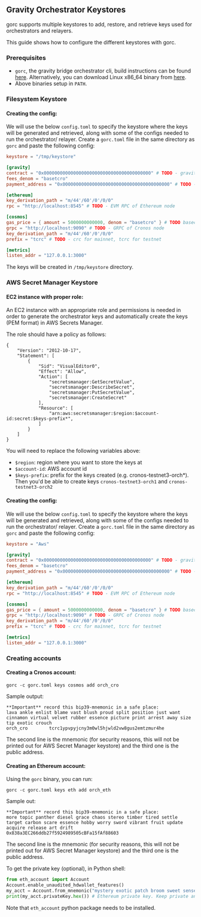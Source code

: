 ## Gravity Orchestrator Keystores

gorc supports multiple keystores to add, restore, and retrieve keys used for orchestrators and relayers.

This guide shows how to configure the different keystores with gorc.

### Prerequisites

 - `gorc`, the gravity bridge orchestrator cli, build instructions can be found [here](gorc-build.md). Alternatively, you can download Linux x86_64 binary from [here](https://github.com/crypto-org-chain/gravity-bridge/releases/tag/v2.0.0-cronos-alpha2).
 - Above binaries setup in `PATH`.


### Filesystem Keystore

####  Creating the config:

We will use the below `config.toml` to specify the keystore where the keys will be generated and retrieved, along with some of the configs needed to run the orchestrator/ relayer. Create a `gorc.toml` file in the same directory as `gorc` and paste the following config:

```toml
keystore = "/tmp/keystore"

[gravity]
contract = "0x0000000000000000000000000000000000000000" # TODO - gravity contract address on Ethereum network
fees_denom = "basetcro"
payment_address = "0x0000000000000000000000000000000000000000" # TODO - the address that will collect the relayer's fee

[ethereum]
key_derivation_path = "m/44'/60'/0'/0/0"
rpc = "http://localhost:8545" # TODO - EVM RPC of Ethereum node

[cosmos]
gas_price = { amount = 5000000000000, denom = "basetcro" } # TODO basecro for mainnet, basetcro for testnet
grpc = "http://localhost:9090" # TODO - GRPC of Cronos node
key_derivation_path = "m/44'/60'/0'/0/0"
prefix = "tcrc" # TODO - crc for mainnet, tcrc for testnet

[metrics]
listen_addr = "127.0.0.1:3000"
```

The keys will be created in `/tmp/keystore` directory.

### AWS Secret Manager Keystore

#### EC2 instance with proper role:

An EC2 instance with an appropriate role and permissions is needed in order to generate the orchestrator keys and automatically create the keys (PEM format) in AWS Secrets Manager.

The role should have a policy as follows:
```
{
    "Version": "2012-10-17",
    "Statement": [
        {
            "Sid": "VisualEditor0",
            "Effect": "Allow",
            "Action": [
                "secretsmanager:GetSecretValue",
                "secretsmanager:DescribeSecret",
                "secretsmanager:PutSecretValue",
                "secretsmanager:CreateSecret"
            ],
            "Resource": [
                "arn:aws:secretsmanager:$region:$account-id:secret:$keys-prefix*",
            ]
        }
    ]
}
```
You will need to replace the following variables above:

- `$region`: region where you want to store the keys at
- `$account-id`: AWS account id
- `$keys-prefix`: prefix for the keys created (e.g. cronos-testnet3-orch*). Then you'd be able to create keys `cronos-testnet3-orch1` and `cronos-testnet3-orch2`


####  Creating the config:

We will use the below `config.toml` to specify the keystore where the keys will be generated and retrieved, along with some of the configs needed to run the orchestrator/ relayer. Create a `gorc.toml` file in the same directory as `gorc` and paste the following config:

```toml
keystore = "Aws"

[gravity]
contract = "0x0000000000000000000000000000000000000000" # TODO - gravity contract address on Ethereum network
fees_denom = "basetcro"
payment_address = "0x0000000000000000000000000000000000000000" # TODO - the address that will collect the relayer's fee

[ethereum]
key_derivation_path = "m/44'/60'/0'/0/0"
rpc = "http://localhost:8545" # TODO - EVM RPC of Ethereum node

[cosmos]
gas_price = { amount = 5000000000000, denom = "basetcro" } # TODO basecro for mainnet, basetcro for testnet
grpc = "http://localhost:9090" # TODO - GRPC of Cronos node
key_derivation_path = "m/44'/60'/0'/0/0"
prefix = "tcrc" # TODO - crc for mainnet, tcrc for testnet

[metrics]
listen_addr = "127.0.0.1:3000"
```

### Creating accounts

#### Creating a Cronos account:

```shell
gorc -c gorc.toml keys cosmos add orch_cro
```

Sample output:
```
**Important** record this bip39-mnemonic in a safe place:
lava ankle enlist blame vast blush proud split position just want cinnamon virtual velvet rubber essence picture print arrest away size tip exotic crouch
orch_cro        tcrc1ypvpyjcny3m0wl5hjwld2vw8gus2emtzmur4he
```

The second line is the mnemonic (for security reasons, this will not be printed out for AWS Secret Manager keystore) and the third one is the public address.

#### Creating an Ethereum account:

Using the `gorc` binary, you can run:

```shell
gorc -c gorc.toml keys eth add orch_eth
```

Sample out:
```
**Important** record this bip39-mnemonic in a safe place:
more topic panther diesel grace chaos stereo timber tired settle target carbon scare essence hobby worry sword vibrant fruit update acquire release art drift
0x838a3EC266ddb27f5924989505cBFa15fAf88603
```
The second line is the mnemonic (for security reasons, this will not be printed out for AWS Secret Manager keystore) and the third one is the public address.

To get the private key (optional), in Python shell:

```python
from eth_account import Account
Account.enable_unaudited_hdwallet_features()
my_acct = Account.from_mnemonic("mystery exotic patch broom sweet sense grocery carpet assist oxygen fault peanut muffin hole popular excite apart fetch lens palace soccer paddle gaze focus") # please use your own mnemnoic
print(my_acct.privateKey.hex()) # Ethereum private key. Keep private and secure e.g. '0xe9580d74831b9611c9680ecde4ea016dee55643fe86901708bafd90a8ef716b6'
```
Note that `eth_account` python package needs to be installed.
